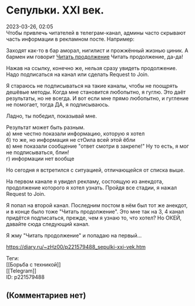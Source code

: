Сепульки. XXI век.
==================

  
2023-03-26, 02:05  
 Чтобы привлечь читателей в телеграм-канал, админы часто скрывают часть информации в рекламном посте. Например:   
   
 Заходят как-то в бар аморал, нигилист и прожжённый жизнью циник. А бармен им говорит  [Читать продолжение](https://zHz00.diary.ru/p221579488.htm?index=1#linkmore221579488m1)    Читать продолжение, да-да!     
   
 Нажав на ссылку, конечно же, нельзя сразу увидеть продолжение. Надо подписаться на канал или сделать Request to Join.   
   
 Я стараюсь не подписываться на такие каналы, чтобы не поощрять дешёвые методы. Когда мне становится любопытно, я гуглю. Это даёт результаты, но не всегда. И вот если мне прямо любопытно, и гугление не помогает, тогда ДА, я подписываюсь.   
   
 Ладно, ты победил, показывай мне.   
   
 Результат может быть разным.   
 а) мне честно показали информацию, которую я хотел   
 б) то же, но информация не стОила всей этой ёбли   
 в) мне показали сообщение "ответ смотри в закрепе!" Ну то есть, я мог не подписываться, блин!   
 г) информации нет вообще   
   
 Но сегодня я встретился с ситуацией, отличающейся от списка выше.   
   
 На первом канале я увидел рекламу, состоящую из анекдота, продолжение которого я хотел узнать. Пройдя все стадии, я нажал Request to Join.   
   
 Я попал на второй канал. Последним постом в нём был тот же анекдот, и в конце было тоже "Читать продолжение". Это мне так на 3, 4 канал придётся подписаться, прежде, чем я узнаю то, что хотел? Но ОКЕЙ, давайте сюда следующий канал.   
   
 Я жму "Читать продолжение" и попадаю на первый...   
  
<https://diary.ru/~zHz00/p221579488_sepulki-xxi-vek.htm>  
  
Теги:  
[[Борьба с техникой]]  
[[Telegram]]  
ID: p221579488  


(Комментариев нет)
------------------
